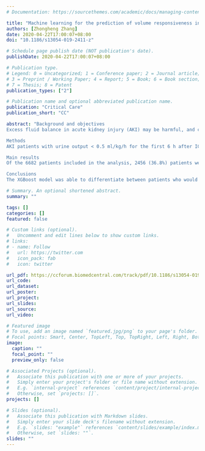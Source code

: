 ```yaml
---
# Documentation: https://sourcethemes.com/academic/docs/managing-content/

title: "Machine learning for the prediction of volume responsiveness in patients with oliguric acute kidney injury in critical care"
authors: [Zhongheng Zhang]
date: 2020-04-22T17:00:07+08:00
doi: "10.1186/s13054-019-2411-z"

# Schedule page publish date (NOT publication's date).
publishDate: 2020-04-22T17:00:07+08:00

# Publication type.
# Legend: 0 = Uncategorized; 1 = Conference paper; 2 = Journal article;
# 3 = Preprint / Working Paper; 4 = Report; 5 = Book; 6 = Book section;
# 7 = Thesis; 8 = Patent
publication_types: ["2"]

# Publication name and optional abbreviated publication name.
publication: "Critical Care"
publication_short: "CC"

abstract: "Background and objectives
Excess fluid balance in acute kidney injury (AKI) may be harmful, and conversely, some patients may respond to fluid challenges. This study aimed to develop a prediction model that can be used to differentiate between volume-responsive (VR) and volume-unresponsive (VU) AKI.

Methods
AKI patients with urine output < 0.5 ml/kg/h for the first 6 h after ICU admission and fluid intake > 5 l in the following 6 h in the US-based critical care database (Medical Information Mart for Intensive Care (MIMIC-III)) were considered. Patients who received diuretics and renal replacement on day 1 were excluded. Two predictive models, using either machine learning extreme gradient boosting (XGBoost) or logistic regression, were developed to predict urine output > 0.65 ml/kg/h during 18 h succeeding the initial 6 h for assessing oliguria. Established models were assessed by using out-of-sample validation. The whole sample was split into training and testing samples by the ratio of 3:1.

Main results
Of the 6682 patients included in the analysis, 2456 (36.8%) patients were volume responsive with an increase in urine output after receiving > 5 l fluid. Urinary creatinine, blood urea nitrogen (BUN), age, and albumin were the important predictors of VR. The machine learning XGBoost model outperformed the traditional logistic regression model in differentiating between the VR and VU groups (AU-ROC, 0.860; 95% CI, 0.842 to 0.878 vs. 0.728; 95% CI 0.703 to 0.753, respectively).

Conclusions
The XGBoost model was able to differentiate between patients who would and would not respond to fluid intake in urine output better than a traditional logistic regression model. This result suggests that machine learning techniques have the potential to improve the development and validation of predictive modeling in critical care research."

# Summary. An optional shortened abstract.
summary: ""

tags: []
categories: []
featured: false

# Custom links (optional).
#   Uncomment and edit lines below to show custom links.
# links:
# - name: Follow
#   url: https://twitter.com
#   icon_pack: fab
#   icon: twitter

url_pdf: https://ccforum.biomedcentral.com/track/pdf/10.1186/s13054-019-2411-z
url_code:
url_dataset:
url_poster:
url_project:
url_slides:
url_source:
url_video:

# Featured image
# To use, add an image named `featured.jpg/png` to your page's folder. 
# Focal points: Smart, Center, TopLeft, Top, TopRight, Left, Right, BottomLeft, Bottom, BottomRight.
image:
  caption: ""
  focal_point: ""
  preview_only: false

# Associated Projects (optional).
#   Associate this publication with one or more of your projects.
#   Simply enter your project's folder or file name without extension.
#   E.g. `internal-project` references `content/project/internal-project/index.md`.
#   Otherwise, set `projects: []`.
projects: []

# Slides (optional).
#   Associate this publication with Markdown slides.
#   Simply enter your slide deck's filename without extension.
#   E.g. `slides: "example"` references `content/slides/example/index.md`.
#   Otherwise, set `slides: ""`.
slides: ""
---
```

